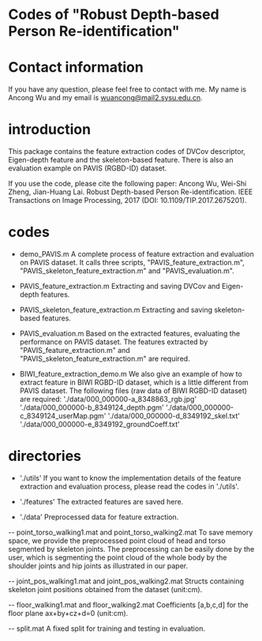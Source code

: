 # Codes of "Robust Depth-based Person Re-identification"

# Contact information
If you have any question, please feel free to contact with me. My name is Ancong Wu and my email is wuancong@mail2.sysu.edu.cn.

# introduction
This package contains the feature extraction codes of DVCov descriptor, Eigen-depth feature and the skeleton-based feature. There is also an evaluation example on PAVIS (RGBD-ID) dataset.

If you use the code, please cite the following paper:
Ancong Wu, Wei-Shi Zheng, Jian-Huang Lai. Robust Depth-based Person Re-identification. IEEE Transactions on Image Processing, 2017 (DOI: 10.1109/TIP.2017.2675201).

# codes

- demo_PAVIS.m
A complete process of feature extraction and evaluation on PAVIS dataset. It calls three scripts, "PAVIS_feature_extraction.m", "PAVIS_skeleton_feature_extraction.m" and "PAVIS_evaluation.m".

- PAVIS_feature_extraction.m
Extracting and saving DVCov and Eigen-depth features.

- PAVIS_skeleton_feature_extraction.m
Extracting and saving skeleton-based features.

- PAVIS_evaluation.m
Based on the extracted features, evaluating the performance on PAVIS dataset.
The features extracted by "PAVIS_feature_extraction.m" and 
"PAVIS_skeleton_feature_extraction.m" are required.

- BIWI_feature_extraction_demo.m
We also give an example of how to extract feature in BIWI RGBD-ID dataset, which is a little different from PAVIS dataset.
The following files (raw data of BIWI RGBD-ID dataset) are required:
'./data/000_000000-a_8348863_rgb.jpg'
'./data/000_000000-b_8349124_depth.pgm'
'./data/000_000000-c_8349124_userMap.pgm'
'./data/000_000000-d_8349192_skel.txt'
'./data/000_000000-e_8349192_groundCoeff.txt'

# directories

- './utils'
If you want to know the implementation details of the feature extraction and evaluation process, please read the codes in './utils'.

- './features'
The extracted features are saved here.

- './data'
Preprocessed data for feature extraction.

-- point_torso_walking1.mat and point_torso_walking2.mat
To save memory space, we provide the preprocessed point cloud of head and torso segmented by skeleton joints.
The preprocessing can be easily done by the user, which is segmenting the point cloud of the whole body by the shoulder joints and hip joints as illustrated in our paper.

-- joint_pos_walking1.mat and joint_pos_walking2.mat
Structs containing skeleton joint positions obtained from the dataset (unit:cm). 

-- floor_walking1.mat and floor_walking2.mat
Coefficients [a,b,c,d] for the floor plane ax+by+cz+d=0 (unit:cm).

-- split.mat
A fixed split for training and testing in evaluation.
